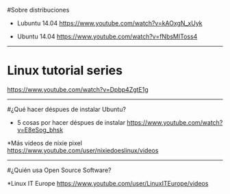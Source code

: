 

#Sobre distribuciones

* Lubuntu 14.04
https://www.youtube.com/watch?v=kAOxgN_xUyk

* Ubuntu 14.04
https://www.youtube.com/watch?v=fNbsMIToss4

***
# Linux tutorial series
https://www.youtube.com/watch?v=Dpbp4ZgtE1g

***

#¿Qué hacer déspues de instalar Ubuntu?

* 5 cosas por hacer déspues de instalar
https://www.youtube.com/watch?v=E8eSog_bhsk

*Más videos de nixie pixel
 https://www.youtube.com/user/nixiedoeslinux/videos
 
 ***
 
 #¿Quién usa Open Source Software?
 
 *Linux IT Europe
 https://www.youtube.com/user/LinuxITEurope/videos
